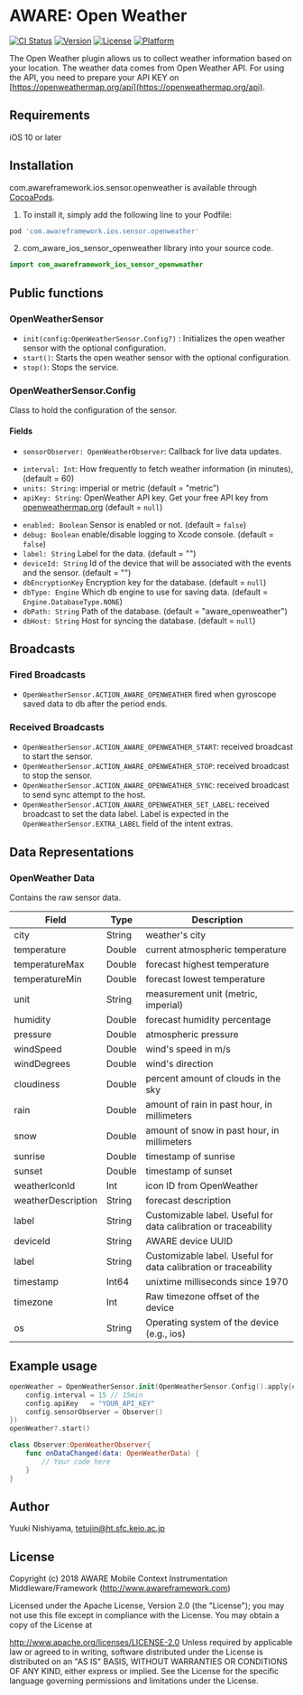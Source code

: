 # AWARE: Open Weather

[![CI Status](https://img.shields.io/travis/awareframework/com.awareframework.ios.sensor.openweather.svg?style=flat)](https://travis-ci.org/awareframework/com.awareframework.ios.sensor.openweather)
[![Version](https://img.shields.io/cocoapods/v/com.awareframework.ios.sensor.openweather.svg?style=flat)](https://cocoapods.org/pods/com.awareframework.ios.sensor.openweather)
[![License](https://img.shields.io/cocoapods/l/com.awareframework.ios.sensor.openweather.svg?style=flat)](https://cocoapods.org/pods/com.awareframework.ios.sensor.openweather)
[![Platform](https://img.shields.io/cocoapods/p/com.awareframework.ios.sensor.openweather.svg?style=flat)](https://cocoapods.org/pods/com.awareframework.ios.sensor.openweather)

The Open Weather plugin allows us to collect weather information based on your location. The weather data comes from Open Weather API. For using the API, you need to prepare your API KEY on [https://openweathermap.org/api](https://openweathermap.org/api).

## Requirements
iOS 10 or later

## Installation
com.awareframework.ios.sensor.openweather is available through [CocoaPods](https://cocoapods.org). 

1. To install it, simply add the following line to your Podfile:
```ruby
pod 'com.awareframework.ios.sensor.openweather'
```

2. com_aware_ios_sensor_openweather  library into your source code.
```swift
import com_awareframework_ios_sensor_openweather
```

## Public functions

### OpenWeatherSensor

+ `init(config:OpenWeatherSensor.Config?)` : Initializes the open weather sensor with the optional configuration.
+ `start()`: Starts the open weather sensor with the optional configuration.
+ `stop()`: Stops the service.

### OpenWeatherSensor.Config

Class to hold the configuration of the sensor.

#### Fields
+ `sensorObserver: OpenWeatherObserver`: Callback for live data updates.
* `interval: Int`: How frequently to fetch weather information (in minutes), (default = 60)
* `units: String`: imperial or metric (default = "metric")
* `apiKey: String`: OpenWeather API key. Get your free API key from [openweathermap.org](https://openweathermap.org/api) (default = `null`)
+ `enabled: Boolean` Sensor is enabled or not. (default = `false`)
+ `debug: Boolean` enable/disable logging to Xcode console. (default = `false`)
+ `label: String` Label for the data. (default = "")
+ `deviceId: String` Id of the device that will be associated with the events and the sensor. (default = "")
+ `dbEncryptionKey` Encryption key for the database. (default = `null`)
+ `dbType: Engine` Which db engine to use for saving data. (default = `Engine.DatabaseType.NONE`)
+ `dbPath: String` Path of the database. (default = "aware_openweather")
+ `dbHost: String` Host for syncing the database. (default = `null`)

## Broadcasts

### Fired Broadcasts

+ `OpenWeatherSensor.ACTION_AWARE_OPENWEATHER` fired when gyroscope saved data to db after the period ends.

### Received Broadcasts

+ `OpenWeatherSensor.ACTION_AWARE_OPENWEATHER_START`: received broadcast to start the sensor.
+ `OpenWeatherSensor.ACTION_AWARE_OPENWEATHER_STOP`: received broadcast to stop the sensor.
+ `OpenWeatherSensor.ACTION_AWARE_OPENWEATHER_SYNC`: received broadcast to send sync attempt to the host.
+ `OpenWeatherSensor.ACTION_AWARE_OPENWEATHER_SET_LABEL`: received broadcast to set the data label. Label is expected in the `OpenWeatherSensor.EXTRA_LABEL` field of the intent extras.

## Data Representations

### OpenWeather Data

Contains the raw sensor data.

|Field | Type | Description|
|----- | ---- | -----------|
|city           | String | weather's city                       |
|temperature	| Double | current atmospheric temperature      |
|temperatureMax | Double | forecast highest temperature         |
|temperatureMin | Double | forecast lowest temperature          |
|unit           | String | measurement unit (metric, imperial)  |
|humidity       | Double | forecast humidity percentage         |
|pressure       | Double | atmospheric pressure                 |
|windSpeed      | Double | wind's speed in m/s                  |
|windDegrees    | Double | wind's direction                     |
|cloudiness     | Double | percent amount of clouds in the sky  |
|rain           | Double | amount of rain in past hour, in millimeters |
|snow           | Double | amount of snow in past hour, in millimeters |
|sunrise        | Double | timestamp of sunrise                 |
|sunset         | Double | timestamp of sunset                  |
|weatherIconId  | Int    | icon ID from OpenWeather             |
|weatherDescription | String | forecast description             |
| label     | String | Customizable label. Useful for data calibration or traceability |
| deviceId  | String | AWARE device UUID                                               |
| label     | String | Customizable label. Useful for data calibration or traceability |
| timestamp | Int64   | unixtime milliseconds since 1970         |
| timezone  | Int    | Raw timezone offset of the device         |
| os        | String | Operating system of the device (e.g., ios)|


## Example usage
```swift
openWeather = OpenWeatherSensor.init(OpenWeatherSensor.Config().apply{config in
    config.interval = 15 // 15min
    config.apiKey   = "YOUR_API_KEY"
    config.sensorObserver = Observer()
})
openWeather?.start()
```

```swift
class Observer:OpenWeatherObserver{
    func onDataChanged(data: OpenWeatherData) {
        // Your code here
    }
}
```

## Author

Yuuki Nishiyama, tetujin@ht.sfc.keio.ac.jp

## License

Copyright (c) 2018 AWARE Mobile Context Instrumentation Middleware/Framework (http://www.awareframework.com)

Licensed under the Apache License, Version 2.0 (the "License"); you may not use this file except in compliance with the License. You may obtain a copy of the License at

http://www.apache.org/licenses/LICENSE-2.0 Unless required by applicable law or agreed to in writing, software distributed under the License is distributed on an "AS IS" BASIS, WITHOUT WARRANTIES OR CONDITIONS OF ANY KIND, either express or implied. See the License for the specific language governing permissions and limitations under the License.

